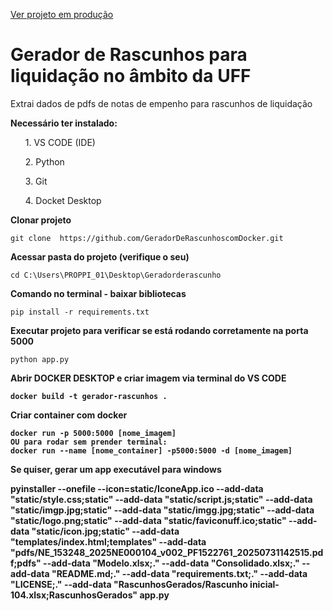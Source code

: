<a href="https://geradorderascunhoscomdocker.onrender.com/">Ver projeto em produção</a>

# Gerador de Rascunhos para liquidação no âmbito da UFF
Extrai dados de pdfs de notas de empenho para rascunhos de liquidação 

<b>Necessário ter instalado:</b>
<ol>1. VS CODE (IDE)</ol>
<ol>2. Python</ol>
<ol>3. Git</ol>
<ol>4. Docket Desktop</ol>

<b>Clonar projeto</b>

    git clone  https://github.com/GeradorDeRascunhoscomDocker.git

<b>Acessar pasta do projeto (verifique o seu)</b>

    cd C:\Users\PROPPI_01\Desktop\Geradorderascunho
    
<b>Comando no terminal - baixar bibliotecas</b>
    
    pip install -r requirements.txt

<b>Executar projeto para verificar se está rodando corretamente na porta 5000</b>
    
    python app.py

<b> Abrir DOCKER DESKTOP e criar imagem via terminal do VS CODE 

    docker build -t gerador-rascunhos .  

<b> Criar container com docker

    docker run -p 5000:5000 [nome_imagem]
    OU para rodar sem prender terminal:
    docker run --name [nome_container] -p5000:5000 -d [nome_imagem]

<b> Se quiser, gerar um app executável para windows</b>

pyinstaller --onefile --icon=static/IconeApp.ico --add-data "static/style.css;static" --add-data "static/script.js;static" --add-data "static/imgp.jpg;static" --add-data "static/imgg.jpg;static" --add-data "static/logo.png;static" --add-data "static/faviconuff.ico;static" --add-data "static/icon.jpg;static" --add-data "templates/index.html;templates" --add-data "pdfs/NE_153248_2025NE000104_v002_PF1522761_20250731142515.pdf;pdfs" --add-data "Modelo.xlsx;." --add-data "Consolidado.xlsx;." --add-data "README.md;." --add-data "requirements.txt;." --add-data "LICENSE;." --add-data "RascunhosGerados/Rascunho inicial-104.xlsx;RascunhosGerados" app.py





